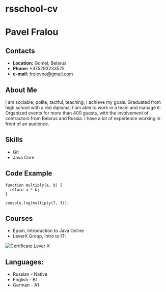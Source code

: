 # rsschool-cv

# Pavel Fralou

## Contacts

- **Location:** Gomel, Belarus
- **Phone:** +375293233575
- **e-mail:** frolovpo@gmail.com

## About Me
I am sociable, polite, tactful, teaching, I achieve my goals. Graduated from high school with a red diploma. I am able to work in a team and manage it. Organized events for more than 400 guests, with the involvement of contractors from Belarus and Russia. I have a lot of experience working in front of an audience.

## Skills
- Git
- Java Core

## Code Example
```
function multiply(a, b) {
  return a * b;
}

console.log(multiply(7, 3));
```
## Courses
- Epam, Introduction to Java Online
- LeverX Group, Intro to IT:

![Certificate Lever X](https://github.com/frolixman/rsschool-cv/blob/gh-pages/assets/img/Certificate_Lever_X_resized.jpg)

## Languages:
- Russian - Native
- English - B1
- German - A1






